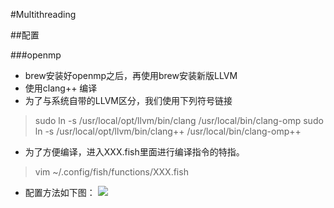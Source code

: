 #Multithreading

##配置

###openmp
-	brew安装好openmp之后，再使用brew安装新版LLVM
- 	使用clang++ 编译
- 	为了与系统自带的LLVM区分，我们使用下列符号链接

>	sudo ln -s /usr/local/opt/llvm/bin/clang /usr/local/bin/clang-omp
>	sudo ln -s /usr/local/opt/llvm/bin/clang++ /usr/local/bin/clang-omp++

-	为了方便编译，进入XXX.fish里面进行编译指令的特指。

>	vim ~/.config/fish/functions/XXX.fish

-	 配置方法如下图：
	![](/Users/chen/study/并行分布式计算/g++mp配置.png)